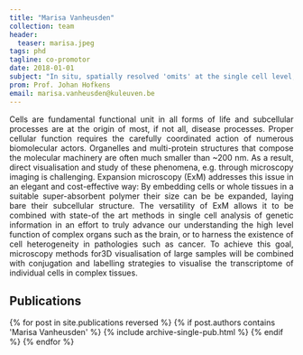 ```yaml
---
title: "Marisa Vanheusden"
collection: team
header:
  teaser: marisa.jpeg
tags: phd
tagline: co-promotor
date: 2018-01-01
subject: "In situ, spatially resolved 'omits' at the single cell level, unlocked through expansion microscopy"
prom: Prof. Johan Hofkens
email: marisa.vanheusden@kuleuven.be
---
```

<p align= "justify">
Cells are fundamental functional unit in all forms of life and subcellular processes are at the origin of most, if not all, disease processes. Proper cellular function requires the carefully coordinated action of numerous biomolecular actors. Organelles and multi-protein structures that compose the molecular machinery are often much smaller than ~200 nm. As a result, direct visualisation and study of these phenomena, e.g. through microscopy imaging is challenging.
Expansion microscopy (ExM) addresses this issue in an elegant and cost-effective way: By embedding cells or whole tissues in a suitable super-absorbent polymer their size can be be expanded, laying bare their subcellular structure.
The versatility of ExM allows it to be combined with state-of the art methods in single cell analysis of genetic information in an effort to truly advance our understanding the high level function of complex organs such as the brain, or to harness the existence of cell heterogeneity in pathologies such as cancer.
To achieve this goal, microscopy methods for3D visualisation of large samples will be combined with conjugation and labelling strategies to visualise the transcriptome of individual cells in complex tissues.

<h2> Publications </h2>
{% for post in site.publications reversed %}
  {% if post.authors contains 'Marisa Vanheusden' %}
    {% include archive-single-pub.html %}
  {% endif %}
{% endfor %}
